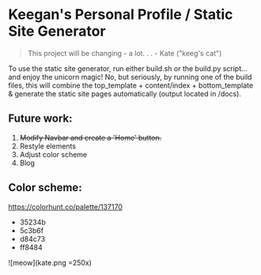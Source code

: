 # Keegan's Personal Profile / Static Site Generator

> This project will be changing - a lot. . . - Kate ("keeg's cat")

To use the static site generator, run either build.sh or the build.py script... and enjoy the unicorn magic! No, but seriously, by running one of the build files, this will combine the top_template + content/index + bottom_template & generate the static site pages automatically (output located in /docs).

## Future work:
1. ~~Modify Navbar and create a 'Home' button.~~
2. Restyle elements
3. Adjust color scheme
4. Blog

## Color scheme: 
https://colorhunt.co/palette/137170
* 35234b
* 5c3b6f
* d84c73
* ff8484

![meow](kate.png =250x)